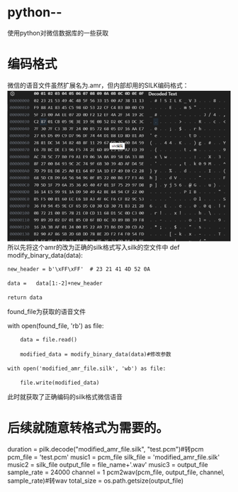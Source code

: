 # python--
使用python对微信数据库的一些获取
# 编码格式
微信的语音文件虽然扩展名为.amr，但内部却用的SILK编码格式：
![alt text](image.png)
所以先将这个amr的改为正确的silk格式写入silk的空文件中
  def modify_binary_data(data):  

    new_header = b'\xFF\xFF'  # 23 21 41 4D 52 0A  

    data =   data[1:-2]+new_header  

    return data  

found_file为获取的语音文件  

 with open(found_file, 'rb') as file:  

        data = file.read()  

        modified_data = modify_binary_data(data)#修改参数  

    with open('modified_amr_file.silk', 'wb') as file:  

        file.write(modified_data)  

此时就获取了正确编码的silk格式微信语音  

# 后续就随意转格式为需要的。  

duration = pilk.decode("modified_amr_file.silk", "test.pcm")#转pcm  
pcm_file = 'test.pcm'
music1 = pcm_file
silk_file = 'modified_amr_file.silk'
music2 = silk_file
output_file = file_name+'.wav'
music3 = output_file
sample_rate = 24000
channel = 1
pcm2wav(pcm_file, output_file, channel, sample_rate)#转wav
total_size = os.path.getsize(output_file)
